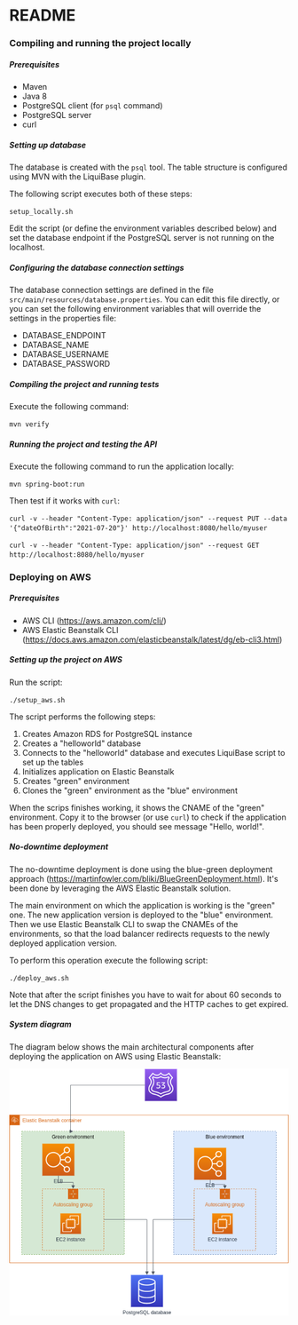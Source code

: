 # README #

### Compiling and running the project locally

##### Prerequisites

* Maven
* Java 8
* PostgreSQL client (for ``psql`` command)
* PostgreSQL server
* curl

##### Setting up database

The database is created with the `psql` tool.
The table structure is configured using MVN with the LiquiBase plugin.

The following script executes both of these steps:

``setup_locally.sh``

Edit the script (or define the environment variables described below) and set the database endpoint if the PostgreSQL server is not running on the localhost. 

##### Configuring the database connection settings

The database connection settings are defined in the file ``src/main/resources/database.properties``.
You can edit this file directly, or you can set the following environment variables that will override the settings in the properties file:

* DATABASE_ENDPOINT
* DATABASE_NAME
* DATABASE_USERNAME
* DATABASE_PASSWORD

##### Compiling the project and running tests

Execute the following command:

``mvn verify``

##### Running the project and testing the API

Execute the following command to run the application locally:

``mvn spring-boot:run``

Then test if it works with ``curl``:

``curl -v --header "Content-Type: application/json" --request PUT --data '{"dateOfBirth":"2021-07-20"}' http://localhost:8080/hello/myuser``

``curl -v --header "Content-Type: application/json" --request GET http://localhost:8080/hello/myuser``

### Deploying on AWS

##### Prerequisites

* AWS CLI (https://aws.amazon.com/cli/)
* AWS Elastic Beanstalk CLI (https://docs.aws.amazon.com/elasticbeanstalk/latest/dg/eb-cli3.html)

##### Setting up the project on AWS

Run the script:

``./setup_aws.sh``

The script performs the following steps:

1. Creates Amazon RDS for PostgreSQL instance
1. Creates a "helloworld" database
1. Connects to the "helloworld" database and executes LiquiBase script to set up the tables
1. Initializes application on Elastic Beanstalk
1. Creates "green" environment
1. Clones the "green" environment as the "blue" environment

When the scrips finishes working, it shows the CNAME of the "green" environment. 
Copy it to the browser (or use ``curl``) to check if the application has been properly deployed, you should see message "Hello, world!". 

##### No-downtime deployment

The no-downtime deployment is done using the blue-green deployment approach (https://martinfowler.com/bliki/BlueGreenDeployment.html).
It's been done by leveraging the AWS Elastic Beanstalk solution.

The main environment on which the application is working is the "green" one.
The new application version is deployed to the "blue" environment.
Then we use Elastic Beanstalk CLI to swap the CNAMEs of the environments, so that the load balancer redirects requests to the newly deployed application version.

To perform this operation execute the following script:

``./deploy_aws.sh``

Note that after the script finishes you have to wait for about 60 seconds to let the DNS changes to get propagated and the HTTP caches to get expired.  

##### System diagram

The diagram below shows the main architectural components after deploying the application on AWS using Elastic Beanstalk:

![system diagram](etc/aws/system_diagram.png "Title") 